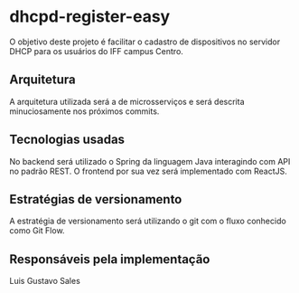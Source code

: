 # dhcpd-register-easy

O objetivo deste projeto é facilitar o cadastro de dispositivos no servidor DHCP para os usuários do IFF campus Centro.

## Arquitetura

A arquitetura utilizada será a de microsserviços e será descrita minuciosamente nos próximos commits.

## Tecnologias usadas

No backend será utilizado o Spring da linguagem Java interagindo com API no padrão REST.
O frontend por sua vez será implementado com ReactJS.

## Estratégias de versionamento

A estratégia de versionamento será utilizando o git com o fluxo conhecido como Git Flow.

## Responsáveis pela implementação

Luis Gustavo Sales
